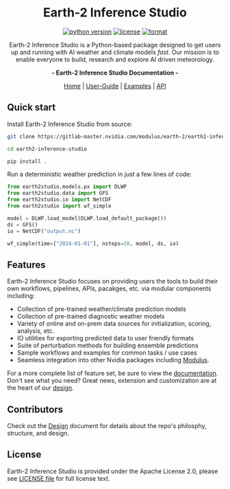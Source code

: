 <!-- markdownlint-disable MD033 MD041 MD053 -->
<div align="center">

# Earth-2 Inference Studio

[![python version][e2studio_python_img]][e2studio_python_url]
[![license][e2studio_license_img]][e2studio_license_url]
[![format][e2studio_format_img]][e2studio_format_url]

Earth-2 Inference Studio is a Python-based package designed to get users up and running
with AI weather and climate models *fast*.
Our mission is to enable everyone to build, research and explore AI driven meteorology.

<!-- markdownlint-disable MD036 -->
**- Earth-2 Inference Studio Documentation -**
<!-- markdownlint-enable MD036 -->

[Home](e2studio_docs_url) | [User-Guide](e2studio_userguide_url) |
[Examples](e2studio_examples_url) | [API](e2studio_api_url)

</div>

## Quick start

Install Earth-2 Inference Studio from source:

```bash
git clone https://gitlab-master.nvidia.com/modulus/earth-2/earth2-inference-studio.git

cd earth2-inference-studio

pip install .
```

Run a deterministic weather prediction in just a few lines of code:

```python
from earth2studio.models.px import DLWP
from earth2studio.data import GFS
from earth2studio.io import NetCDF
from earth2studio import wf_simple

model = DLWP.load_model(DLWP.load_default_package())
ds = GFS()
io = NetCDF("output.nc")

wf_simple(time=["2024-01-01"], nsteps=10, model, ds, io)
```

## Features

Earth-2 Inference Studio focuses on providing users the tools to build their own
workflows, pipelines, APIs, pacakges, etc. via modular components including:

- Collection of pre-trained weather/climate prediction models
- Collection of pre-trained diagnostic weather models
- Variety of online and on-prem data sources for initialization, scoring, analysis, etc.
- IO utilities for exporting predicted data to user friendly formats
- Suite of perturbation methods for building ensemble predictions
- Sample workflows and examples for common tasks / use cases
- Seamless integration into other Nvidia packages including [Modulus](modulus_repo_url).

For a more complete list of feature set, be sure to view the [documentation](e2studio_features_url).
Don't see what you need?
Great news, extension and customization are at the heart of our [design](e2studio_customization_url).

## Contributors

Check out the [Design](DESIGN.md) document for details about the repo's philosphy,
structure, and design.

## License

Earth-2 Inference Studio is provided under the Apache License 2.0, please see
[LICENSE file](e2studio_license_url) for full license text.

<!-- Badge links -->

[e2studio_python_img]: https://img.shields.io/badge/Python-3.10%2B-blue?style=flat-square&logo=python
[e2studio_license_img]: https://img.shields.io/badge/License-Apache%202.0-green?style=flat-square
[e2studio_format_img]: https://img.shields.io/badge/Code%20Style-Black-black?style=flat-square

[e2studio_python_url]: https://www.python.org/downloads/
[e2studio_license_url]: ./LICENSE
[e2studio_format_url]: https://github.com/psf/black

<!-- Doc links -->
[e2studio_docs_url]: https://www.python.org/downloads/
[e2studio_userguide_url]: https://www.python.org/downloads/
[e2studio_examples_url]: https://www.python.org/downloads/
[e2studio_api_url]: https://www.python.org/downloads/
[e2studio_customization_url]: https://www.python.org/downloads/

<!-- Misc links -->
[modulus_repo_url]: https://github.com/NVIDIA/modulus
